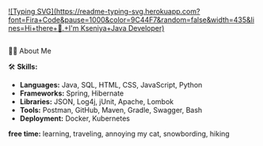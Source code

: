 <!-- Typing SVG -->
[![Typing SVG](https://readme-typing-svg.herokuapp.com?font=Fira+Code&pause=1000&color=9C44F7&random=false&width=435&lines=Hi+there+👋.+I'm Kseniya+Java Developer)](https://git.io/typing-svg)

##
🙋‍♂️ About Me

<!--💡 **Projects:**
- soon will be added -->

🛠️ **Skills:**
- **Languages:** Java, SQL, HTML, CSS, JavaScript, Python 
- **Frameworks:** Spring, Hibernate
- **Libraries:** JSON, Log4j, jUnit, Apache, Lombok
- **Tools:** Postman, GitHub, Maven, Gradle, Swagger, Bash
- **Deployment:** Docker, Kubernetes

**free time:** learning, traveling, annoying my cat, snowbording, hiking

